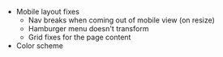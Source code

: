 - Mobile layout fixes
  - Nav breaks when coming out of mobile view (on resize)
  - Hamburger menu doesn't transform
  - Grid fixes for the page content
- Color scheme
